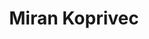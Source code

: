 ---
SICRIS: 15295
draft: false
fixName: miran_koprivec
lab: Laboratorij za računalniške strukture in sisteme
labPos: Član laboratorija
location: R3.56 - Laboratorij LRSS
mailInfo: miran.koprivec@fri.uni-lj.si
officeHours: null
profName: Miran Koprivec
profTitle: Tehniški sodelavec
telephoneInfo: null
title: Miran Koprivec
---